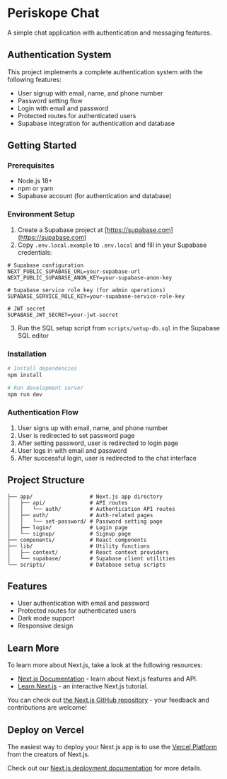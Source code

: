 # Periskope Chat

A simple chat application with authentication and messaging features.

## Authentication System

This project implements a complete authentication system with the following features:

- User signup with email, name, and phone number
- Password setting flow
- Login with email and password
- Protected routes for authenticated users
- Supabase integration for authentication and database

## Getting Started

### Prerequisites

- Node.js 18+ 
- npm or yarn
- Supabase account (for authentication and database)

### Environment Setup

1. Create a Supabase project at [https://supabase.com](https://supabase.com)
2. Copy `.env.local.example` to `.env.local` and fill in your Supabase credentials:

```
# Supabase configuration
NEXT_PUBLIC_SUPABASE_URL=your-supabase-url
NEXT_PUBLIC_SUPABASE_ANON_KEY=your-supabase-anon-key

# Supabase service role key (for admin operations)
SUPABASE_SERVICE_ROLE_KEY=your-supabase-service-role-key

# JWT secret
SUPABASE_JWT_SECRET=your-jwt-secret
```

3. Run the SQL setup script from `scripts/setup-db.sql` in the Supabase SQL editor

### Installation

```bash
# Install dependencies
npm install

# Run development server
npm run dev
```

### Authentication Flow

1. User signs up with email, name, and phone number
2. User is redirected to set password page
3. After setting password, user is redirected to login page
4. User logs in with email and password
5. After successful login, user is redirected to the chat interface

## Project Structure

```
├── app/                  # Next.js app directory
│   ├── api/              # API routes
│   │   └── auth/         # Authentication API routes
│   ├── auth/             # Auth-related pages
│   │   └── set-password/ # Password setting page
│   ├── login/            # Login page
│   └── signup/           # Signup page
├── components/           # React components
├── lib/                  # Utility functions
│   ├── context/          # React context providers
│   └── supabase/         # Supabase client utilities
└── scripts/              # Database setup scripts
```

## Features

- User authentication with email and password
- Protected routes for authenticated users
- Dark mode support
- Responsive design

## Learn More

To learn more about Next.js, take a look at the following resources:

- [Next.js Documentation](https://nextjs.org/docs) - learn about Next.js features and API.
- [Learn Next.js](https://nextjs.org/learn) - an interactive Next.js tutorial.

You can check out [the Next.js GitHub repository](https://github.com/vercel/next.js) - your feedback and contributions are welcome!

## Deploy on Vercel

The easiest way to deploy your Next.js app is to use the [Vercel Platform](https://vercel.com/new?utm_medium=default-template&filter=next.js&utm_source=create-next-app&utm_campaign=create-next-app-readme) from the creators of Next.js.

Check out our [Next.js deployment documentation](https://nextjs.org/docs/app/building-your-application/deploying) for more details.
